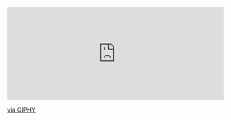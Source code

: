 <div style="width:100%;height:0;padding-bottom:43%;position:relative;"><iframe src="https://giphy.com/embed/13rPZfwDkuisx2" width="100%" height="100%" style="position:absolute" frameBorder="0" class="giphy-embed" allowFullScreen></iframe></div><p><a href="https://giphy.com/gifs/kate-13rPZfwDkuisx2">via GIPHY</a></p>
